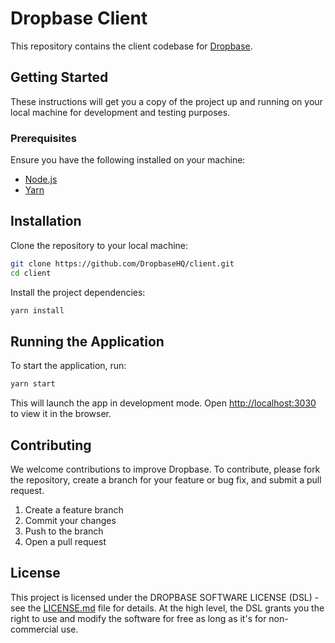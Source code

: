 # Dropbase Client

This repository contains the client codebase for [Dropbase](https://github.com/DropbaseHQ/dropbase).

## Getting Started

These instructions will get you a copy of the project up and running on your local machine for development and testing purposes.

### Prerequisites

Ensure you have the following installed on your machine:

-   [Node.js](https://nodejs.org/)
-   [Yarn](https://yarnpkg.com/)

## Installation

Clone the repository to your local machine:

```sh
git clone https://github.com/DropbaseHQ/client.git
cd client
```

Install the project dependencies:

```sh
yarn install
```

## Running the Application

To start the application, run:

```sh
yarn start
```

This will launch the app in development mode. Open [http://localhost:3030](http://localhost:3030) to view it in the browser.

## Contributing

We welcome contributions to improve Dropbase. To contribute, please fork the repository, create a branch for your feature or bug fix, and submit a pull request.

1. Create a feature branch
2. Commit your changes
3. Push to the branch
4. Open a pull request

## License

This project is licensed under the DROPBASE SOFTWARE LICENSE (DSL) - see the [LICENSE.md](LICENSE.md) file for details. At the high level, the DSL grants you the right to use and modify the software for free as long as it's for non-commercial use.
